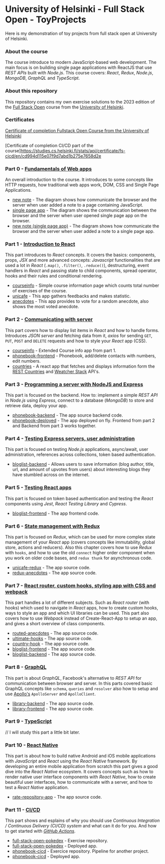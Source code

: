 
# University of Helsinki - Full Stack Open - ToyProjects
Here is my demonstration of toy projects from full stack open at University of Helsinki. 


### About the course 

The course introduce to modern JavaScript-based web development. The main focus is on building single page applications with ReactJS that use _REST APIs_ built with _Node.js_. This course covers: _React_, _Redux_, _Node.js_, _MongoDB_, _GraphQL_ and _TypeScript_.

### About this repository

This repository contains my own exercise solutions to the 2023 edition of the [Full Stack Open](https://fullstackopen.com/en) course from the [University of Helsinki]().

### Certificates

[Certificate of completion Fullstack Open Course from the University of Helsinki](https://studies.cs.helsinki.fi/stats/api/certificate/fullstackopen/en/134505da2c4663fc00e46b1ef93e656a)


[Certificate of completion CI/CD part of the course]https://studies.cs.helsinki.fi/stats/api/certificate/fs-cicd/en/cd994d115e07f9d7abd1b275e7658d2e

### Part 0 - [Fundamentals of Web apps](https://fullstackopen.com/en/part0)

An overall introduction to the course. It introduces to some concepts like HTTP requests, how traditional web apps work, DOM, CSS and Single Page Applications.

- [new note](/part0) - The diagram shows how communicate the browser and the server when user added a note to a page containing JavaScript.
- [single page app](/part0) - The diagram shows the communication between the browser and the server when user opened single page app on the browser.
- [new note (single page app)](/part0) - The diagram shows how communicate the browser and the server when user added a note to a single page app.

### Part 1 - [Introduction to React](https://fullstackopen.com/en/part1)

This part introduces to _React_ concepts. It covers the basics: components, props, _JSX_ and more advanced concepts: _Javascript_ functionalities that are used a lot in _React_ (`.map()`, `.filter()`, `.reduce()`), destructuring, event handlers in _React_ and passing state to child components, spread operator, hooks and their rules and conditional rendering.

- [courseinfo](/part1/course-info) - Simple course information page which counts total number of exercises of the course.
- [unicafe](/part1/unicafe) - This app gathers feedbacks and makes statistic.
- [anecdotes](/part1/anecdotes) - This app provides to vote for a random anecdote, also shows the most voted anecdote.

### Part 2 - [Communicating with server](https://fullstackopen.com/en/part2)

This part covers how to display list items in _React_ and how to handle forms. Introduces _JSON server_ and fetching data from it, _axios_ for sending `GET`, `PUT`, `POST` and `DELETE` requests and how to style your _React_ app (CSS).

- [courseinfo](/part2/course-info) - Extended Course info app from part 1.
- [phonebook-frontend](/part2/phonebook) - Phonebook, add/delete contacts with numbers, edit numbers.
- [countries](/part2/countries) - A react app that fetches and displays information form the [REST Countries](https://restcountries.eu) and [Weatcher Stack](https://weatherstack.com/) API's.

### Part 3 - [Programming a server with NodeJS and Express](https://fullstackopen.com/en/part3)

This part is focused on the backend. How to: implement a simple _REST API_ in _Node.js_ using _Express_, connect to a database (_MongoDB_) to store and retrieve data, deploy your app.

- [phonebook-backend](/part3/phonebook-backend) - The app source backend code.
- [phonebook-deployed](https://phonebook-backend-1.fly.dev) - The app deployed on fly. Frontend from part 2 and Backend from part 3 works together.

### Part 4 - [Testing Express servers, user administration](https://fullstackopen.com/en/part4)

This part is focused on testing _Node.js_ applications, async/await, user administration, references across collections, token based authentication.

- [bloglist-backend](/part4/bloglist-backend) - Allows users to save information (blog author, title, url, and amount of upvotes from users) about interesting blogs they have stumbled across on the internet.

### Part 5 - [Testing React apps](https://fullstackopen.com/en/part5)

This part is focused on token based authentication and testing the _React_ components using _Jest_, _React Testing Library_ and _Cypress_.

- [bloglist-frontend](/part5/bloglist-frontend) - The app frontend code.

### Part 6 - [State management with Redux](https://fullstackopen.com/en/part6)

This part is focused on _Redux_, which can be used for more complex state management of your _React_ app (covers concepts like immutability, global store, actions and reducers). Also this chapter covers how to use _Redux_ with `hooks`, and how to use the old `connect` higher order component when you work on older code bases, and `redux thunk` for asynchronous code.

- [unicafe-redux](/part6/unicafe-redux) - The app source code.
- [redux-anecdotes](/part6/redux-anecdotes) - The app source code.

### Part 7 - [React router, custom hooks, styling app with CSS and webpack](https://fullstackopen.com/en/part7)

This part handles a lot of different subjects. Such as _React router_ (with hooks) which used to navigate in _React_ apps, how to create custom hooks, ways to style an app and which UI libraries can be used. This part also covers how to use _Webpack_ instead of Create-React-App to setup an app, and gives a short overview of class components.

- [routed-anecdotes](/part7/routed-anecdotes) - The app source code.
- [ultimate-hooks](/part7/ultimate-hooks) - The app source code.
- [country-hook](/part7/country-hook) - The app source code.
- [bloglist-frontend](/part7/bloglist-frontend) - The app source code.
- [bloglist-backend](/part7/bloglist-backend) - The app source code.

### Part 8 - [GraphQL](https://fullstackopen.com/en/part8)

This part is about _GraphQL_, Facebook's alternative to _REST API_ for communication between browser and server. In this parts covered basic GraphQL concepts like `schema`, `queries` and `resolver` also how to setup and use [Apollo's](https://www.apollographql.com/) `ApolloServer` and `ApolloClient`.

- [library-backend](/part8/library-backend) - The app source code.
- [library-frontend](/part8/library-frontend) - The app source code.

### Part 9 - [TypeScript](https://fullstackopen.com/en/part9)

// I will study this part a little bit later.

### Part 10 - [React Native](https://fullstackopen.com/en/part10)

This part is about how to build native Android and iOS mobile applications with _JavaScript_ and _React_ using the _React Native_ framework. By developing an entire mobile application from scratch this part gives a good dive into the _React Native_ ecosystem. It covers concepts such as how to render native user interface components with _React Native_, how to create beautiful user interfaces, how to communicate with a server, and how to test a _React Native_ application.

- [rate-repository-app](/part10/rate-repository-app) - The app source code.

### Part 11 - [CI/CD](https://fullstackopen.com/en/part11)

This part shows and esplains of why you should use _Continuous Integration / Continuous Delivery (CI/CD) system_ and what can it do for you. And how to get started with _[GitHub Actions](https://github.com/features/actions)_.

- [full-stack-open-pokedex](/part11/full-stack-open-pokedex) - Exercise repository.
- [full-stack-open-pokedex](https://pokedex-fso.fly.dev/) - Deployed app.
- [phonebook-cicd](/part11/phonebook-cicd) - Exercice repository. Pipeline for another project.
- [phonebook-cicd](https://phonebook-cicd.fly.dev/) - Deployed app.
